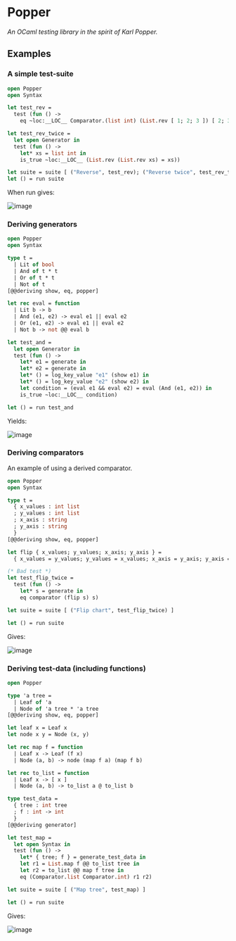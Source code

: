 # Popper

*An OCaml testing library in the spirit of Karl Popper.*


## Examples

### A simple test-suite

```ocaml
open Popper
open Syntax

let test_rev =
  test (fun () ->
    eq ~loc:__LOC__ Comparator.(list int) (List.rev [ 1; 2; 3 ]) [ 2; 3; 1 ])

let test_rev_twice =
  let open Generator in
  test (fun () ->
    let* xs = list int in
    is_true ~loc:__LOC__ (List.rev (List.rev xs) = xs))

let suite = suite [ ("Reverse", test_rev); ("Reverse twice", test_rev_twice) ]
let () = run suite
```

When run gives:

![image](https://user-images.githubusercontent.com/820478/113290657-dc8a0480-92e9-11eb-9b18-5bbe30e731c9.png)


### Deriving generators


```ocaml
open Popper
open Syntax

type t =
  | Lit of bool
  | And of t * t
  | Or of t * t
  | Not of t
[@@deriving show, eq, popper]

let rec eval = function
  | Lit b -> b
  | And (e1, e2) -> eval e1 || eval e2
  | Or (e1, e2) -> eval e1 || eval e2
  | Not b -> not @@ eval b

let test_and =
  let open Generator in
  test (fun () ->
    let* e1 = generate in
    let* e2 = generate in
    let* () = log_key_value "e1" (show e1) in
    let* () = log_key_value "e2" (show e2) in
    let condition = (eval e1 && eval e2) = eval (And (e1, e2)) in
    is_true ~loc:__LOC__ condition)

let () = run test_and

```

Yields:

![image](https://user-images.githubusercontent.com/820478/113483019-43015500-9499-11eb-8302-de90ce5deefc.png)

### Deriving comparators

An example of using a derived comparator.

```ocaml
open Popper
open Syntax

type t =
  { x_values : int list
  ; y_values : int list
  ; x_axis : string
  ; y_axis : string
  }
[@@deriving show, eq, popper]

let flip { x_values; y_values; x_axis; y_axis } =
  { x_values = y_values; y_values = x_values; x_axis = y_axis; y_axis = x_axis }

(* Bad test *)
let test_flip_twice =
  test (fun () ->
    let* s = generate in
    eq comparator (flip s) s) 

let suite = suite [ ("Flip chart", test_flip_twice) ]

let () = run suite
```

Gives:

![image](https://user-images.githubusercontent.com/820478/114268637-0209c300-99fa-11eb-9a67-09b2c1dedd3f.png)


### Deriving test-data (including functions)

```ocaml
open Popper

type 'a tree =
  | Leaf of 'a
  | Node of 'a tree * 'a tree
[@@deriving show, eq, popper]

let leaf x = Leaf x
let node x y = Node (x, y)

let rec map f = function
  | Leaf x -> Leaf (f x)
  | Node (a, b) -> node (map f a) (map f b)

let rec to_list = function
  | Leaf x -> [ x ]
  | Node (a, b) -> to_list a @ to_list b

type test_data =
  { tree : int tree
  ; f : int -> int
  }
[@@deriving generator]

let test_map =
  let open Syntax in
  test (fun () ->
    let* { tree; f } = generate_test_data in
    let r1 = List.map f @@ to_list tree in
    let r2 = to_list @@ map f tree in
    eq (Comparator.list Comparator.int) r1 r2)

let suite = suite [ ("Map tree", test_map) ]

let () = run suite
```

Gives:

![image](https://user-images.githubusercontent.com/820478/114268695-6036a600-99fa-11eb-9860-a8fd8ee7790e.png)



